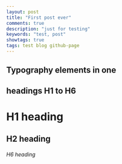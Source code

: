 ```yaml
---
layout: post
title: "First post ever"
comments: true
description: "just for testing"
keywords: "test, post"
showtags: true
tags: test blog github-page
---
```


## Typography elements in one

## headings H1 to H6

# H1 heading

## H2 heading

###### H6 heading
